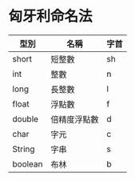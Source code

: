 # 匈牙利命名法

| 型別 | 名稱 | 字首|
| -- | -- | -- |
| short | 短整數 | sh |
| int | 整數 | n |
| long | 長整數 | l |
| float | 浮點數 | f |
| double | 倍精度浮點數 | d |
| char | 字元 | c |
| String | 字串 | s |
| boolean | 布林 | b |
